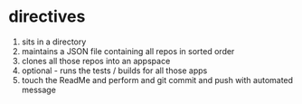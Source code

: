 <h1>directives</h1>

1. sits in a directory
2. maintains a JSON file containing all repos in sorted order
3. clones all those repos into an appspace
4. optional - runs the tests / builds for all those apps
5. touch the ReadMe and perform and git commit and push with automated message